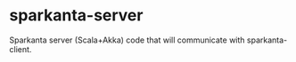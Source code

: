 sparkanta-server
================

Sparkanta server (Scala+Akka) code that will communicate with sparkanta-client.
